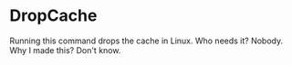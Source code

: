 # DropCache
Running this command drops the cache in Linux. Who needs it? Nobody. Why I made this? Don't know.
